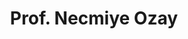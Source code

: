 ---
layout: page
title: Prof. Necmiye Ozay
description: a project with a background image
img: assets/img/faculty/ozay.jpg
importance: 3
category: faculty_umich
---